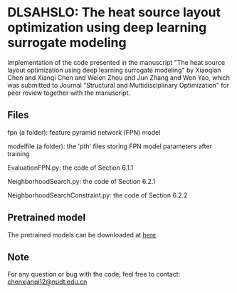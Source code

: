 # DLSAHSLO: The heat source layout optimization using deep learning surrogate modeling

Implementation of the code presented in the manuscript "The heat source layout optimization using deep learning surrogate modeling" by Xiaoqian Chen and Xianqi Chen and Weien Zhou and Jun Zhang and Wen Yao, which was submitted to Journal "Structural and Multidisciplinary Optimization" for peer review together with the manuscript.

## Files
fpn (a folder): feature pyramid network (FPN) model 

modelfile (a folder): the 'pth' files storing FPN model parameters after training

EvaluationFPN.py: the code of Section 6.1.1

NeighborhoodSearch.py: the code of Section 6.2.1

NeighborhoodSearchConstraint.py: the code of Section 6.2.2

## Pretrained model

The pretrained models can be downloaded at [here](https://cloud.idrl.site/d/83b2229ec46443c79a11/).

## Note
For any question or bug with the code, feel free to contact: chenxianqi12@nudt.edu.cn
